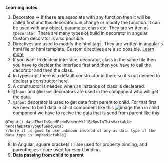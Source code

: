 **Learning notes**
1. Decoratos -> If these are associate with any function then it will be called first and this decorator can change or modify the function. It can be used with any object, parameter, class etc. They are written as `@Decorator`. There are many types of build in decorator in angular. Custom decorator is also possible. 
2. Directives are used to modify the html tags. They are written in angular's html file or html template. Custom directives are also possible. [Learn more](https://angular.io/guide/built-in-directives)
3.  If you want to declear interface, decorator, class in the same file then you have to declear the interface first and then you have to call the decorator and then the class. 
4.  In typescript there is a default constructor in there so it's not needed to declear a constructor here. 
5.  A constructor is needed when an instance of class is decleared.
6.  `@Input` and `@Output` decorators are used in the component who will get the data.
7.   `@Input` decorator is used to get data from parent to child. For that first we need to bind data in child component like this
 ![image](https://github.com/SadikHasanRafi/data-sending-practice-angular/assets/75904310/39d1bc6a-1dfe-4eca-9137-0f80e1c79e0a)
then in child component we have to recive the data that is send from parent like this 
```
@Input() dataThatIsSendFromParentWillBeNowInThisVariable: hereTheDataTypeOfSendData; 
//here it is good to use unknown instead of any as data type if the data type is unpredictable🥴.
```
8. In Angular, square brackets `[]` are used for property binding, and parentheses `()` are used for event binding.
9. **Data passing from child to parent**


